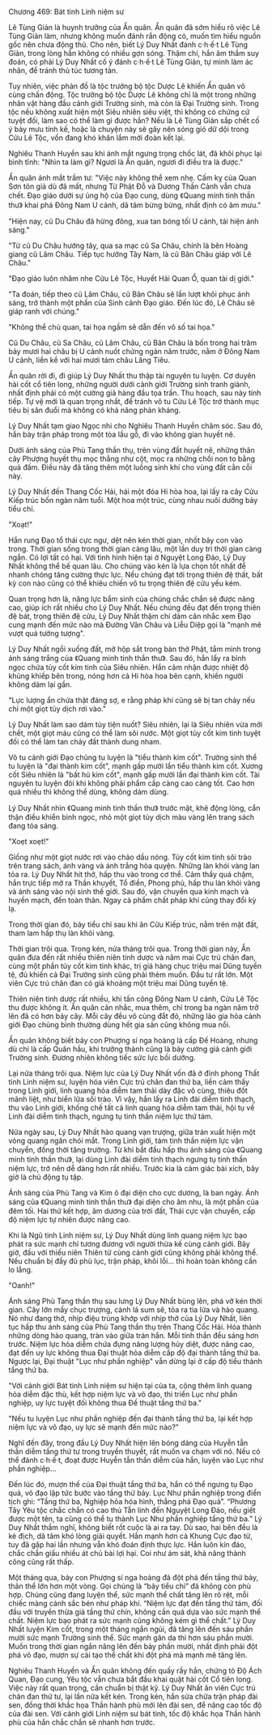Chương 469: Bát tinh Linh niệm sư

Lê Tùng Giản là huynh trưởng của Ẩn quân. Ẩn quân đã sớm hiểu rõ việc Lê Tùng Giản làm, nhưng không muốn đánh rắn động cỏ, muốn tìm hiểu nguồn gốc nên chưa động thủ. Cho nên, biết Lý Duy Nhất đánh c·h·ế·t Lê Tùng Giản, trong lòng hắn không có nhiều gợn sóng. Thậm chí, hắn âm thầm suy đoán, có phải Lý Duy Nhất cố ý đánh c·h·ế·t Lê Tùng Giản, tự mình làm ác nhân, để tránh thủ túc tương tàn.

Tuy nhiên, việc phản đồ là tộc trưởng bộ tộc Dược Lê khiến Ẩn quân vô cùng chấn động. Tộc trưởng bộ tộc Dược Lê không chỉ là một trong những nhân vật hàng đầu cảnh giới Trường sinh, mà còn là Đại Trường sinh. Trong tộc nếu không xuất hiện một Siêu nhiên siêu việt, thì không có chứng cứ tuyệt đối, làm sao có thể làm gì được hắn? Nếu là Lê Tùng Giản sắp chết cố ý bày mưu tính kế, hoặc là chuyện này sẽ gây nên sóng gió dữ dội trong Cửu Lê Tộc, vốn đang khó khăn lắm mới đoàn kết lại.

Nghiêu Thanh Huyền sau khi ánh mắt ngưng trọng chốc lát, đã khôi phục lại bình tĩnh: "Nhìn ta làm gì? Ngươi là Ẩn quân, ngươi đi điều tra là được."

Ẩn quân ánh mắt trầm tư: "Việc này không thể xem nhẹ. Cấm kỵ của Quan Sơn tôn giả dù đã mất, nhưng Từ Phật Đỗ và Dương Thần Cảnh vẫn chưa chết. Đạo giáo dưới sự ủng hộ của Đạo cung, dùng 《Quang minh tinh thần thư》 khai phá Đông Nam U cảnh, dã tâm bừng bừng, nhất định có âm mưu."

"Hiện nay, cũ Du Châu đã hừng đông, xua tan bóng tối U cảnh, tái hiện ánh sáng."

"Từ cũ Du Châu hướng tây, qua sa mạc cũ Sa Châu, chính là bên Hoàng giang cũ Lâm Châu. Tiếp tục hướng Tây Nam, là cũ Bân Châu giáp với Lê Châu."

"Đạo giáo luôn nhăm nhe Cửu Lê Tộc, Huyết Hải Quan Ổ, quan tài dị giới."

"Ta đoán, tiếp theo cũ Lâm Châu, cũ Bân Châu sẽ lần lượt khôi phục ánh sáng, trở thành một phần của Sinh cảnh Đạo giáo. Đến lúc đó, Lê Châu sẽ giáp ranh với chúng."

"Không thể chủ quan, tai họa ngầm sẽ dẫn đến vô số tai họa."

Cũ Du Châu, cũ Sa Châu, cũ Lâm Châu, cũ Bân Châu là bốn trong hai trăm bảy mươi hai châu bị U cảnh nuốt chửng ngàn năm trước, nằm ở Đông Nam U cảnh, liền kề với hai mươi tám châu Lăng Tiêu.

Ẩn quân rời đi, đi giúp Lý Duy Nhất thu thập tài nguyên tu luyện. Cơ duyên hài cốt cổ tiên long, những người dưới cảnh giới Trường sinh tranh giành, nhất định phải có một cường giả hàng đầu tọa trấn. Thu hoạch, sau này tính tiếp. Tự vệ mới là quan trọng nhất, để tránh võ tu Cửu Lê Tộc trở thành mục tiêu bị săn đuổi mà không có khả năng phản kháng.

Lý Duy Nhất tạm giao Ngọc nhi cho Nghiêu Thanh Huyền chăm sóc. Sau đó, hắn bày trận pháp trong một tòa lầu gỗ, đi vào không gian huyết nê.

Dưới ánh sáng của Phù Tang thần thụ, trên vùng đất huyết nê, những thân cây Phượng huyết thụ mọc thẳng như cột, mọc ra những chồi non to bằng quả đấm. Điều này đã tăng thêm một luồng sinh khí cho vùng đất cằn cỗi này.

Lý Duy Nhất đến Thang Cốc Hải, hái một đóa Hi hòa hoa, lại lấy ra cây Cửu Kiếp trúc bốn ngàn năm tuổi. Một hoa một trúc, cùng nhau nuôi dưỡng bảy tiểu chỉ.

"Xoạt!"

Hắn rung Đạo tổ thái cực ngư, dệt nên kén thời gian, nhốt bảy con vào trong. Thời gian sống trong thời gian càng lâu, một lần duy trì thời gian càng ngắn. Có lợi tất có hại. Với tình hình hiện tại ở Nguyệt Long Đảo, Lý Duy Nhất không thể bế quan lâu. Cho chúng vào kén là lựa chọn tốt nhất để nhanh chóng tăng cường thực lực. Nếu chúng đạt tới trọng thiên đệ thất, bất kỳ con nào cũng có thể khiêu chiến võ tu trọng thiên đệ cửu yếu kém.

Quan trọng hơn là, năng lực bẩm sinh của chúng chắc chắn sẽ được nâng cao, giúp ích rất nhiều cho Lý Duy Nhất. Nếu chúng đều đạt đến trọng thiên đệ bát, trọng thiên đệ cửu, Lý Duy Nhất thậm chí dám cân nhắc xem Đạo cung mạnh đến mức nào mà Đường Vãn Châu và Liễu Diệp gọi là "mạnh mẽ vượt quá tưởng tượng".

Lý Duy Nhất ngồi xuống đất, mở hộp sắt trong bàn thờ Phật, tắm mình trong ánh sáng trắng của 《Quang minh tinh thần thư》. Sau đó, hắn lấy ra bình ngọc chứa tủy cốt kim tinh của Siêu nhiên. Hắn cảm nhận được nhiệt độ khủng khiếp bên trong, nóng hơn cả Hi hòa hoa bên cạnh, khiến người không dám lại gần.

"Lực lượng ẩn chứa thật đáng sợ, e rằng pháp khí cũng sẽ bị tan chảy nếu chỉ một giọt tủy dịch rơi vào."

Lý Duy Nhất làm sao dám tùy tiện nuốt? Siêu nhiên, lại là Siêu nhiên vừa mới chết, một giọt máu cũng có thể làm sôi nước. Một giọt tủy cốt kim tinh tuyệt đối có thể làm tan chảy đất thành dung nham.

Võ tu cảnh giới Đạo chủng tu luyện là "tiểu thành kim cốt". Trường sinh thể tu luyện là "đại thành kim cốt", mạnh gấp mười lần tiểu thành kim cốt. Xương cốt Siêu nhiên là "bất hủ kim cốt", mạnh gấp mười lần đại thành kim cốt. Tài nguyên tu luyện đôi khi không phải phẩm cấp càng cao càng tốt. Cao hơn quá nhiều thì không thể dùng, không dám dùng.

Lý Duy Nhất nhìn 《Quang minh tinh thần thư》 trước mặt, khẽ động lòng, cẩn thận điều khiển bình ngọc, nhỏ một giọt tủy dịch màu vàng lên trang sách đang tỏa sáng.

"Xoẹt xoẹt!"

Giống như một giọt nước rơi vào chảo dầu nóng. Tủy cốt kim tinh sôi trào trên trang sách, ánh vàng và ánh trắng hòa quyện. Những làn khói vàng lan tỏa ra. Lý Duy Nhất hít thở, hấp thu vào trong cơ thể. Cảm thấy quá chậm, hắn trực tiếp mở ra Thần khuyết, Tổ điền, Phong phủ, hấp thu làn khói vàng và ánh sáng vào nội sinh thế giới. Sau đó, vận chuyển qua kinh mạch và huyền mạch, đến toàn thân. Ngay cả phẩm chất pháp khí cũng thay đổi kỳ lạ.

Trong thời gian đó, bảy tiểu chỉ sau khi ăn Cửu Kiếp trúc, nằm trên mặt đất, tham lam hấp thụ làn khói vàng.

Thời gian trôi qua. Trong kén, nửa tháng trôi qua. Trong thời gian này, Ẩn quân đưa đến rất nhiều thiên niên tinh dược và năm mai Cực trú chân đan, cùng một phần tủy cốt kim tinh khác, trị giá hàng chục triệu mai Dũng tuyền tệ, đủ khiến cả Đại Trường sinh cũng phải thèm muốn. Đầu tư rất lớn. Một viên Cực trú chân đan có giá khoảng một triệu mai Dũng tuyền tệ.

Thiên niên tinh dược rất nhiều, khi tấn công Đông Nam U cảnh, Cửu Lê Tộc thu được không ít. Ẩn quân cân nhắc, mua thêm, chỉ trong ba ngàn năm trở lên đã có hơn bảy cây. Mỗi cây đều vô cùng đắt đỏ, những lão gia hỏa cảnh giới Đạo chủng bình thường dùng hết gia sản cũng không mua nổi.

Ẩn quân không biết bảy con Phượng sí nga hoàng là cấp Đế Hoàng, nhưng dù chỉ là cấp Quân hầu, khi trưởng thành cũng là bảy cường giả cảnh giới Trường sinh. Đương nhiên không tiếc sức lực bồi dưỡng.

Lại nửa tháng trôi qua. Niệm lực của Lý Duy Nhất vốn đã ở đỉnh phong Thất tinh Linh niệm sư, luyện hóa viên Cực trú chân đan thứ ba, liền cảm thấy trong Linh giới, linh quang hỏa diễm tam thải dày đặc vô cùng, thiêu đốt mãnh liệt, như biển lửa sôi trào. Vì vậy, hắn lấy ra Linh đài diễm tinh thạch, thu vào Linh giới, khống chế tất cả linh quang hỏa diễm tam thải, hội tụ về Linh đài diễm tinh thạch, ngưng tụ tinh thần niệm lực thứ tám.

Nửa ngày sau, Lý Duy Nhất hào quang vạn trượng, giữa trán xuất hiện một vòng quang ngân chói mắt. Trong Linh giới, tám tinh thần niệm lực vận chuyển, đồng thời tăng trưởng. Từ khi bắt đầu hấp thu ánh sáng của 《Quang minh tinh thần thư》, lại dùng Linh đài diễm tinh thạch ngưng tụ tinh thần niệm lực, trở nên dễ dàng hơn rất nhiều. Trước kia là cảm giác bài xích, bây giờ là chủ động tụ tập.

Ánh sáng của Phù Tang và Kim ô đại diện cho cực dương, là ban ngày. Ánh sáng của 《Quang minh tinh thần thư》 đại diện cho âm nhu, là một phần của đêm tối. Hai thứ kết hợp, âm dương của trời đất, Thái cực vận chuyển, cấp độ niệm lực tự nhiên được nâng cao.

Khi là Ngũ tinh Linh niệm sư, Lý Duy Nhất dùng linh quang niệm lực bạo phát ra sức mạnh chỉ tương đương với người thừa kế cùng cảnh giới. Bây giờ, đấu với thiếu niên Thiên tử cùng cảnh giới cũng không phải không thể. Nếu chuẩn bị đầy đủ phù lục, trận pháp, khôi lỗi... thì hoàn toàn không cần lo lắng.

"Oanh!"

Ánh sáng Phù Tang thần thụ sau lưng Lý Duy Nhất bùng lên, phá vỡ kén thời gian. Cây lớn mấy chục trượng, cành lá sum sê, tỏa ra tia lửa và hào quang. Nó như đang thở, nhịp điệu trùng khớp với nhịp thở của Lý Duy Nhất, liên tục hấp thu ánh sáng của Phù Tang thần thụ trên Thang Cốc Hải. Hóa thành những dòng hào quang, tràn vào giữa trán hắn. Mỗi tinh thần đều sáng hơn trước. Niệm lực hỏa diễm chứa đựng năng lượng hủy diệt, được nâng cao, đạt đến uy lực không thua Đại thuật hỏa diễm cấp độ đại thành tầng thứ ba. Ngược lại, Đại thuật "Lục như phần nghiệp" vẫn dừng lại ở cấp độ tiểu thành tầng thứ ba.

"Với cảnh giới Bát tinh Linh niệm sư hiện tại của ta, cộng thêm linh quang hỏa diễm đặc thù, kết hợp niệm lực và võ đạo, thi triển Lục như phần nghiệp, uy lực tuyệt đối không thua Đế thuật tầng thứ ba."

"Nếu tu luyện Lục như phần nghiệp đến đại thành tầng thứ ba, lại kết hợp niệm lực và võ đạo, uy lực sẽ mạnh đến mức nào?"

Nghĩ đến đây, trong đầu Lý Duy Nhất hiện lên bóng dáng của Huyễn tẫn thần diễm tầng thứ tư trong truyền thuyết, rất muốn va chạm với nó. Nếu có thể đánh c·h·ế·t, đoạt được Huyễn tẫn thần diễm của hắn, luyện vào Lục như phần nghiệp...

Đến lúc đó, mượn thế của Đại thuật tầng thứ ba, hắn có thể ngưng tụ Đạo quả, võ đạo lập tức bước vào tầng thứ bảy. Lục Như phần nghiệp trong điển tịch ghi: “Tầng thứ ba, Nghiệp hỏa hóa hình, thẳng phá Đạo quả”. “Phương Tây Yêu tộc chắc chắn có cao thủ Tẫn linh đến Nguyệt Long Đảo, nếu giết được một tên, ta cũng có thể tu thành Lục Như phần nghiệp tầng thứ ba.” Lý Duy Nhất thầm nghĩ, không biết rốt cuộc là ai ra tay. Dù sao, hai bên đều là kẻ địch, dã tâm khó lòng giải quyết. Hắn mạnh hơn cả Khung Cực đạo tử, tuy đã gặp hai lần nhưng vẫn khó đoán định thực lực. Hắn luôn kín đáo, chắc chắn giấu nhiều át chủ bài lợi hại. Coi như ám sát, khả năng thành công cũng rất thấp.

Một tháng qua, bảy con Phượng sí nga hoàng đã đột phá đến tầng thứ bảy, thân thể lớn hơn một vòng. Gọi chúng là “bảy tiểu chỉ” đã không còn phù hợp. Chúng cũng đang luyện thể, sức mạnh thể chất tăng lên rõ rệt, mỗi chiếc màng cánh sắc bén như pháp khí. “Niệm lực đạt đến tầng thứ tám, đối đầu với truyền thừa giả tầng thứ chín, không cần quá dựa vào sức mạnh thể chất. Niệm lực bạo phát ra sức mạnh cũng không kém gì thể chất.” Lý Duy Nhất luyện Kim cốt, trong một tháng ngắn ngủi, đã tăng lên đến sáu phần mười sức mạnh Trường sinh thể. Sức mạnh gân da thì hơn sáu phần mười. Muốn trong thời gian ngắn nâng lên đến bảy phần mười, nhất định phải đột phá võ đạo, mượn sự cải tạo thể chất khi đột phá mà mạnh mẽ tăng lên.

Nghiêu Thanh Huyền và Ẩn quân không đến quấy rầy hắn, chứng tỏ Độ Ách Quan, Đạo cung, Yêu tộc vẫn chưa bắt đầu khai quật hài cốt Cổ tiên long. Việc này rất quan trọng, cần chuẩn bị thật kỹ. Lý Duy Nhất ăn viên Cực trú chân đan thứ tư, lại lần nữa kết kén. Trong kén, hắn sửa chữa trận pháp đài sen, đồng thời khắc họa Thần hành phù mới lên đài sen, để nâng cao tốc độ của đài sen. Với cảnh giới Linh niệm sư bát tinh, tốc độ khắc họa Thần hành phù của hắn chắc chắn sẽ nhanh hơn trước.
